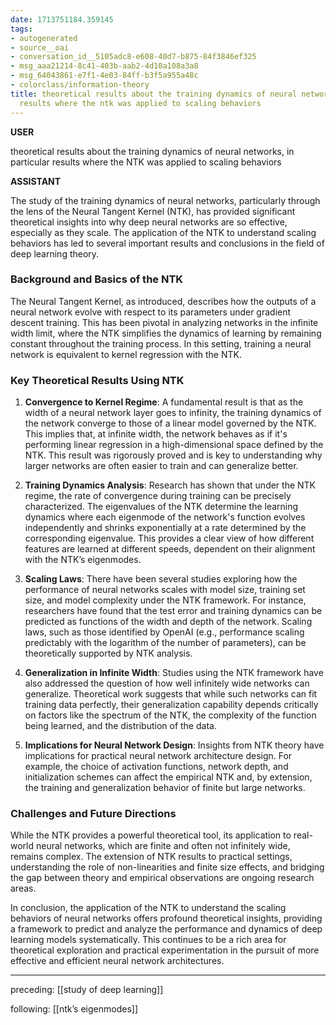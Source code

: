 ```yaml
---
date: 1713751184.359145
tags:
- autogenerated
- source__oai
- conversation_id__5105adc8-e608-40d7-b875-84f3846ef325
- msg_aaa21214-8c41-403b-aab2-4d10a108a3a8
- msg_64043861-e7f1-4e03-84ff-b3f5a955a48c
- colorclass/information-theory
title: theoretical results about the training dynamics of neural networks, in particular
  results where the ntk was applied to scaling behaviors
---
```


**USER**

theoretical results about the training dynamics of neural networks, in particular results where the NTK was applied to scaling behaviors


**ASSISTANT**

The study of the training dynamics of neural networks, particularly through the lens of the Neural Tangent Kernel (NTK), has provided significant theoretical insights into why deep neural networks are so effective, especially as they scale. The application of the NTK to understand scaling behaviors has led to several important results and conclusions in the field of deep learning theory.

### Background and Basics of the NTK

The Neural Tangent Kernel, as introduced, describes how the outputs of a neural network evolve with respect to its parameters under gradient descent training. This has been pivotal in analyzing networks in the infinite width limit, where the NTK simplifies the dynamics of learning by remaining constant throughout the training process. In this setting, training a neural network is equivalent to kernel regression with the NTK.

### Key Theoretical Results Using NTK

1. **Convergence to Kernel Regime**: A fundamental result is that as the width of a neural network layer goes to infinity, the training dynamics of the network converge to those of a linear model governed by the NTK. This implies that, at infinite width, the network behaves as if it's performing linear regression in a high-dimensional space defined by the NTK. This result was rigorously proved and is key to understanding why larger networks are often easier to train and can generalize better.

2. **Training Dynamics Analysis**: Research has shown that under the NTK regime, the rate of convergence during training can be precisely characterized. The eigenvalues of the NTK determine the learning dynamics where each eigenmode of the network's function evolves independently and shrinks exponentially at a rate determined by the corresponding eigenvalue. This provides a clear view of how different features are learned at different speeds, dependent on their alignment with the NTK’s eigenmodes.

3. **Scaling Laws**: There have been several studies exploring how the performance of neural networks scales with model size, training set size, and model complexity under the NTK framework. For instance, researchers have found that the test error and training dynamics can be predicted as functions of the width and depth of the network. Scaling laws, such as those identified by OpenAI (e.g., performance scaling predictably with the logarithm of the number of parameters), can be theoretically supported by NTK analysis.

4. **Generalization in Infinite Width**: Studies using the NTK framework have also addressed the question of how well infinitely wide networks can generalize. Theoretical work suggests that while such networks can fit training data perfectly, their generalization capability depends critically on factors like the spectrum of the NTK, the complexity of the function being learned, and the distribution of the data.

5. **Implications for Neural Network Design**: Insights from NTK theory have implications for practical neural network architecture design. For example, the choice of activation functions, network depth, and initialization schemes can affect the empirical NTK and, by extension, the training and generalization behavior of finite but large networks.

### Challenges and Future Directions

While the NTK provides a powerful theoretical tool, its application to real-world neural networks, which are finite and often not infinitely wide, remains complex. The extension of NTK results to practical settings, understanding the role of non-linearities and finite size effects, and bridging the gap between theory and empirical observations are ongoing research areas.

In conclusion, the application of the NTK to understand the scaling behaviors of neural networks offers profound theoretical insights, providing a framework to predict and analyze the performance and dynamics of deep learning models systematically. This continues to be a rich area for theoretical exploration and practical experimentation in the pursuit of more effective and efficient neural network architectures.


---

preceding: [[study of deep learning]]  


following: [[ntk’s eigenmodes]]